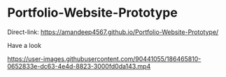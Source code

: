 # Portfolio-Website-Prototype

Direct-link: https://amandeep4567.github.io/Portfolio-Website-Prototype/

Have a look

https://user-images.githubusercontent.com/90441055/186465810-0652833e-dc63-4e4d-8823-3000fd0da143.mp4
